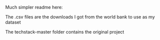 Much simpler readme here:

The .csv files are the downloads I got from the world bank to use as my dataset

The techstack-master folder contains the original project
